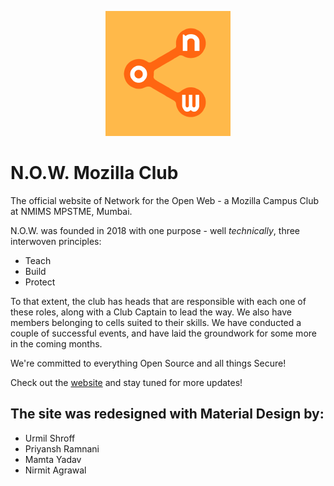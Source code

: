<p align="center"><img src="./img/now-square.png" alt="N.O.W."/></p>

# N.O.W. Mozilla Club
The official website of Network for the Open Web - a Mozilla Campus Club at NMIMS MPSTME, Mumbai.

N.O.W. was founded in 2018 with one purpose - well *technically*, three interwoven principles:
- Teach
- Build
- Protect

To that extent, the club has heads that are responsible with each one of these roles, along with a Club Captain to lead the way. We also have members belonging to cells suited to their skills.
We have conducted a couple of successful events, and have laid the groundwork for some more in the coming months.

We're committed to everything Open Source and all things Secure!

Check out the [website](http://nowmozilla.club) and stay tuned for more updates!

## The site was redesigned with Material Design by:
- Urmil Shroff
- Priyansh Ramnani
- Mamta Yadav
- Nirmit Agrawal

